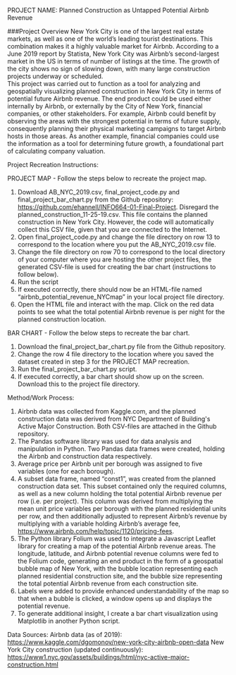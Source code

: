 <h>PROJECT NAME: Planned Construction as Untapped Potential Airbnb Revenue</h>

###Project Overview
New York City is one of the largest real estate markets, as well as one of the world’s leading tourist destinations. This combination makes it a highly valuable market for Airbnb. According to a June 2019 report by Statista, New York City was Airbnb’s second-largest market in the US in terms of number of listings at the time. The growth of the city shows no sign of slowing down, with many large construction projects underway or scheduled.  
This project was carried out to function as a tool for analyzing and geospatially visualizing planned construction in New York City in terms of potential future Airbnb revenue. The end product could be used either internally by Airbnb, or externally by the City of New York, financial companies, or other stakeholders. For example, Airbnb could benefit by observing the areas with the strongest potential in terms of future supply, consequently planning their physical marketing campaigns to target Airbnb hosts in those areas. As another example, financial companies could use the information as a tool for determining future growth, a foundational part of calculating company valuation.

Project Recreation Instructions:

PROJECT MAP - Follow the steps below to recreate the project map.
1.	Download AB_NYC_2019.csv, final_project_code.py and final_project_bar_chart.py from the Github repository: https://github.com/ehannell/INFO664-01-Final-Project. Disregard the planned_construction_11-25-19.csv. This file contains the planned construction in New York City. However, the code will automatically collect this CSV file, given that you are connected to the Internet. 
2.	Open final_project_code.py and change the file directory on row 13 to correspond to the location where you put the AB_NYC_2019.csv file.
3.	Change the file directory on row 70 to correspond to the local directory of your computer where you are hosting the other project files, the generated CSV-file is used for creating the bar chart (instructions to follow below).
4.	Run the script
5.	If executed correctly, there should now be an HTML-file named “airbnb_potential_revenue_NYCmap” in your local project file directory. 
6.	Open the HTML file and interact with the map. Click on the red data points to see what the total potential Airbnb revenue is per night for the planned construction location. 

BAR CHART - Follow the below steps to recreate the bar chart.
1.	Download the final_project_bar_chart.py file from the Github repository.
2.	Change the row 4 file directory to the location where you saved the dataset created in step 3 for the PROJECT MAP recreation.
3.	Run the final_project_bar_chart.py script. 
4.	If executed correctly, a bar chart should show up on the screen. Download this to the project file directory. 
 

Method/Work Process: 
1.	Airbnb data was collected from Kaggle.com, and the planned construction data was derived from NYC Department of Building's Active Major Construction. Both CSV-files are attached in the Github repository.
2.	The Pandas software library was used for data analysis and manipulation in Python. Two Pandas data frames were created, holding the Airbnb and construction data respectively.
3.	Average price per Airbnb unit per borough was assigned to five variables (one for each borough).
4.	A subset data frame, named “const1”, was created from the planned construction data set. This subset contained only the required columns, as well as a new column holding the total potential Airbnb revenue per row (i.e. per project). This column was derived from multiplying the mean unit price variables per borough with the planned residential units per row, and then additionally adjusted to represent Airbnb’s revenue by multiplying with a variable holding Airbnb’s average fee, https://www.airbnb.com/help/topic/1120/pricing-fees.
5.	The Python library Folium was used to integrate a Javascript Leaflet library for creating a map of the potential Airbnb revenue areas. The longitude, latitude, and Airbnb potential revenue columns were fed to the Folium code, generating an end product in the form of a geospatial bubble map of New York, with the bubble location representing each planned residential construction site, and the bubble size representing the total potential Airbnb revenue from each construction site. 
6.	Labels were added to provide enhanced understandability of the map so that when a bubble is clicked, a window opens up and displays the potential revenue. 
7.	To generate additional insight, I create a bar chart visualization using Matplotlib in another Python script. 

Data Sources: 
Airbnb data (as of 2019): 
https://www.kaggle.com/dgomonov/new-york-city-airbnb-open-data
New York City construction (updated continuously): 
https://www1.nyc.gov/assets/buildings/html/nyc-active-major-construction.html
